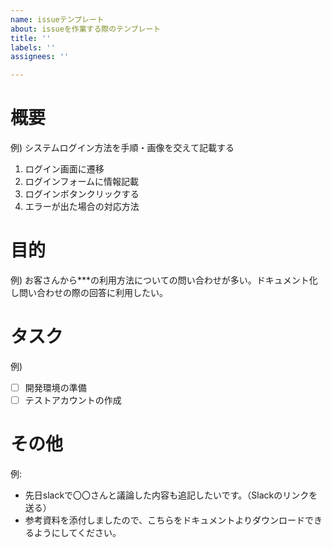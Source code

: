 ```yaml
---
name: issueテンプレート
about: issueを作業する際のテンプレート
title: ''
labels: ''
assignees: ''

---
```


# 概要

例)
システムログイン方法を手順・画像を交えて記載する
1. ログイン画面に遷移
2. ログインフォームに情報記載
3. ログインボタンクリックする
4. エラーが出た場合の対応方法

# 目的
例) お客さんから***の利用方法についての問い合わせが多い。ドキュメント化し問い合わせの際の回答に利用したい。

# タスク
例)
- [ ] 開発環境の準備
- [ ] テストアカウントの作成

# その他
例:
- 先日slackで〇〇さんと議論した内容も追記したいです。（Slackのリンクを送る）
- 参考資料を添付しましたので、こちらをドキュメントよりダウンロードできるようにしてください。
